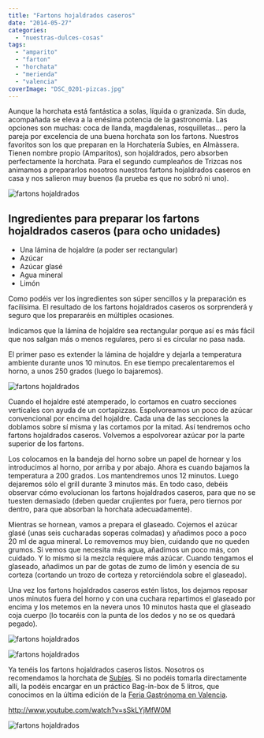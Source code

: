 ```yaml
---
title: "Fartons hojaldrados caseros"
date: "2014-05-27"
categories:
  - "nuestras-dulces-cosas"
tags:
  - "amparito"
  - "farton"
  - "horchata"
  - "merienda"
  - "valencia"
coverImage: "DSC_0201-pizcas.jpg"
---
```


Aunque la horchata está fantástica a solas, líquida o granizada. Sin duda, acompañada se eleva a la enésima potencia de la gastronomía. Las opciones son muchas: coca de llanda, magdalenas, rosquilletas… pero la pareja por excelencia de una buena horchata son los fartons. Nuestros favoritos son los que preparan en la Horchatería Subíes, en Almàssera. Tienen nombre propio (Amparitos), son hojaldrados, pero absorben perfectamente la horchata. Para el segundo cumpleaños de Trizcas nos animamos a prepararlos nosotros nuestros fartons hojaldrados caseros en casa y nos salieron muy buenos (la prueba es que no sobró ni uno).

![fartons hojaldrados](images/DSC_0188-pizcas.jpg)

## Ingredientes para preparar los fartons hojaldrados caseros (para ocho unidades)

- Una lámina de hojaldre (a poder ser rectangular)
- Azúcar
- Azúcar glasé
- Agua mineral
- Limón

Como podéis ver los ingredientes son súper sencillos y la preparación es facilísima. El resultado de los fartons hojaldrados caseros os sorprenderá y seguro que los prepararéis en múltiples ocasiones.

Indicamos que la lámina de hojaldre sea rectangular porque así es más fácil que nos salgan más o menos regulares, pero si es circular no pasa nada.

El primer paso es extender la lámina de hojaldre y dejarla a temperatura ambiente durante unos 10 minutos. En ese tiempo precalentaremos el horno, a unos 250 grados (luego lo bajaremos).

![fartons hojaldrados](images/DSC_0182-pizcas.jpg)

Cuando el hojaldre esté atemperado, lo cortamos en cuatro secciones verticales con ayuda de un cortapizzas. Espolvoreamos un poco de azúcar convencional por encima del hojaldre. Cada una de las secciones la doblamos sobre sí misma y las cortamos por la mitad. Así tendremos ocho fartons hojaldrados caseros. Volvemos a espolvorear azúcar por la parte superior de los fartons.

Los colocamos en la bandeja del horno sobre un papel de hornear y los introducimos al horno, por arriba y por abajo. Ahora es cuando bajamos la temperatura a 200 grados. Los mantendremos unos 12 minutos. Luego dejaremos sólo el grill durante 3 minutos más. En todo caso, debéis observar cómo evolucionan los fartons hojaldrados caseros, para que no se tuesten demasiado (deben quedar crujientes por fuera, pero tiernos por dentro, para que absorban la horchata adecuadamente).

Mientras se hornean, vamos a prepara el glaseado. Cojemos el azúcar glasé (unas seis cucharadas soperas colmadas) y añadimos poco a poco 20 ml de agua mineral. Lo removemos muy bien, cuidando que no queden grumos. Si vemos que necesita más agua, añadimos un poco más, con cuidado. Y lo mismo si la mezcla requiere más azúcar. Cuando tengamos el glaseado, añadimos un par de gotas de zumo de limón y esencia de su corteza (cortando un trozo de corteza y retorciéndola sobre el glaseado).

Una vez los fartons hojaldrados caseros estén listos, los dejamos reposar unos minutos fuera del horno y con una cuchara repartimos el glaseado por encima y los metemos en la nevera unos 10 minutos hasta que el glaseado coja cuerpo (lo tocaréis con la punta de los dedos y no se os quedará pegado).

![fartons hojaldrados](images/DSC_0186-pizcas.jpg)

![fartons hojaldrados](images/DSC_0201-pizcas.jpg)

Ya tenéis los fartons hojaldrados caseros listos. Nosotros os recomendamos la horchata de [Subíes](http://www.horchatachove.com/ "Horchata Subíes"). Si no podéis tomarla directamente allí, la podéis encargar en un práctico Bag-in-box de 5 litros, que conocimos en la última edición de la [Feria Gastrónoma en Valencia](/un-paseo-por-gastronoma/ "Feria Gastrónoma").

http://www.youtube.com/watch?v=sSkLYjMfW0M

![fartons hojaldrados](images/DSC_0025-pizcas.jpg)
